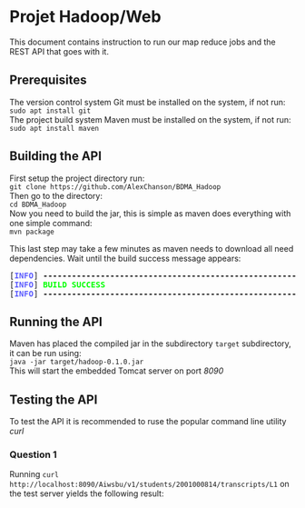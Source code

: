 # Projet Hadoop/Web

This document contains instruction to run our map reduce jobs and the REST API that goes with it.

## Prerequisites
The version control system Git must be installed on the system, if not run:  
``sudo apt install git``  
The project build system Maven must be installed on the system, if not run:  
``sudo apt install maven``

## Building the API
First setup the project directory run:  
``git clone https://github.com/AlexChanson/BDMA_Hadoop``  
Then go to the directory:  
``cd BDMA_Hadoop``  
Now you need to build the jar, this is simple as maven does everything with one simple command:  
``mvn package``  

This last step may take a few minutes as maven needs to download all need dependencies.
Wait until the build success message appears:  
<pre>[<font color="#5C5CFF"><b>INFO</b></font>] <b>------------------------------------------------------------------------</b>
[<font color="#5C5CFF"><b>INFO</b></font>] <font color="#00FF00"><b>BUILD SUCCESS</b></font>
[<font color="#5C5CFF"><b>INFO</b></font>] <b>------------------------------------------------------------------------</b>
</pre>

## Running the API
Maven has placed the compiled jar in the subdirectory `target` subdirectory, it can be run using:  
`java -jar target/hadoop-0.1.0.jar`  
This will start the embedded Tomcat server on port _8090_

## Testing the API
To test the API it is recommended to ruse the popular command line utility _curl_

### Question 1
Running `curl http://localhost:8090/Aiwsbu/v1/students/2001000814/transcripts/L1` on the test server yields the following result:  
